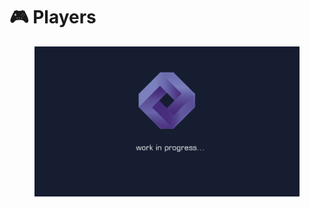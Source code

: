 # 🎮 Players

<figure><img src="../.gitbook/assets/workinprogress.PNG" alt=""><figcaption></figcaption></figure>
